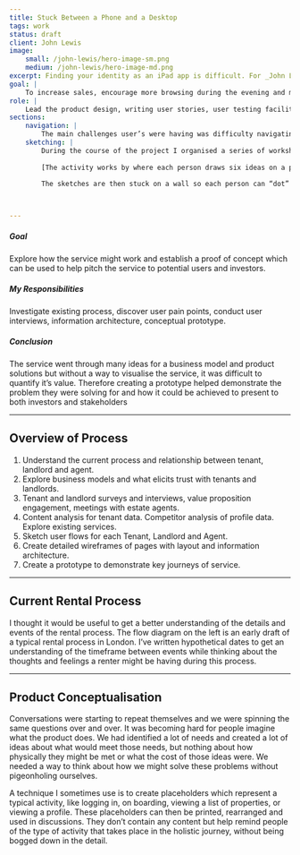 ```yaml
---
title: Stuck Between a Phone and a Desktop
tags: work
status: draft
client: John Lewis
image: 
    small: /john-lewis/hero-image-sm.png
    medium: /john-lewis/hero-image-md.png
excerpt: Finding your identity as an iPad app is difficult. For _John Lewis_ this meant being somewhere between your popular iPhone app, and your trusty, long–standing, fully–featured desktop site. We set to understand our customers using the the iPad app, and to give it a purpose tailored to their needs.
goal: |
    To increase sales, encourage more browsing during the evening and more positive app store reviews.
role: |
    Lead the product design, writing user stories, user testing facilitator and note taker, wireframing features, interaction design.
sections:
    navigation: |
        The main challenges user’s were having was difficulty navigating between departments and wanted more from their experience. In addition, the standard they were expecting was being pushed higher by other, smaller, independent apps. I worked with the business to understand the cause of these challenges, and offered advice for prioritising these issues. After understanding what the business wanted to achieve and what its customers wanted, work began within an agile team of 8-10 people to deliver changes over 6 months.
    sketching: |
        During the course of the project I organised a series of workshops were, where-by different activities were used to explore and tackle key topics. One of which consisted of the whole team sketching ideas and presenting them.
        
        [The activity works by where each person draws six ideas on a piece of paper in a space of five minutes. This process is then repeated for another five minutes to generate more ideas. Each person is then given ten minutes to develop and annotate their best ideas on another piece of paper, so the rest of the team can comment on them.
        
        The sketches are then stuck on a wall so each person can “dot” vote their favourite idea. Ideas to prototype were then determined by the product owner's final dot. The ideas with the most dots, formed the basis of the prototyping in the next workshop.]



---
```


##### Goal

Explore how the service might work and establish a proof of concept which can be used to help pitch the service to potential users and investors.

##### My Responsibilities

Investigate existing process, discover user pain points, conduct user interviews, information architecture, conceptual prototype.

##### Conclusion

The service went through many ideas for a business model and product solutions but without a way to visualise the service, it was difficult to quantify it’s value. Therefore creating a prototype helped demonstrate the problem they were solving for and how it could be achieved to present to both investors and stakeholders

---

## Overview of Process

1. Understand the current process and relationship between tenant, landlord and agent.
2. Explore business models and what elicits trust with tenants and landlords.
3. Tenant and landlord surveys and interviews, value proposition engagement, meetings with estate agents.
4. Content analysis for tenant data. Competitor analysis of profile data. Explore existing services.
5. Sketch user flows for each Tenant, Landlord and Agent.
6. Create detailed wireframes of pages with layout and information architecture.
7. Create a prototype to demonstrate key journeys of service.

---

## Current Rental Process

I thought it would be useful to get a better understanding of the details and events of the rental process. The flow diagram on the left is an early draft of a typical rental process in London. I’ve written hypothetical dates to get an understanding of the timeframe between events while thinking about the thoughts and feelings a renter might be having during this process.

---

## Product Conceptualisation

Conversations were starting to repeat themselves and we were spinning the same questions over and over. It was becoming hard for people imagine what the product does. We had identified a lot of needs and created a lot of ideas about what would meet those needs, but nothing about how physically they might be met or what the cost of those ideas were. We needed a way to think about how we might solve these problems without pigeonholing ourselves.

A technique I sometimes use is to create placeholders which represent a typical activity, like logging in, on boarding, viewing a list of properties, or viewing a profile. These placeholders can then be printed, rearranged and used in discussions. They don’t contain any content but help remind people of the type of activity that takes place in the holistic journey, without being bogged down in the detail.

